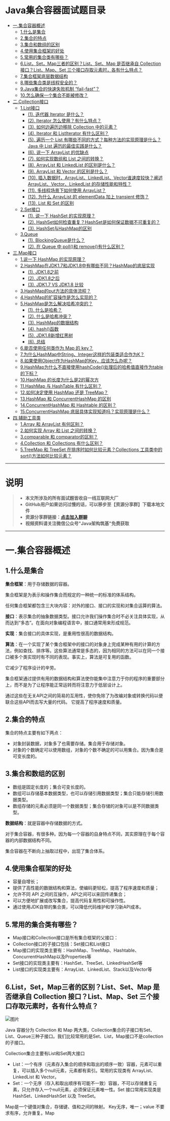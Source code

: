 # Java集合容器面试题目录

   * [一.集合容器概述](#一集合容器概述)
      * [1.什么是集合](#1什么是集合)
      * [2.集合的特点](#2集合的特点)
      * [3.集合和数组的区别](#3集合和数组的区别)
      * [4.使用集合框架的好处](#4使用集合框架的好处)
      * [5.常用的集合类有哪些？](#5常用的集合类有哪些)
      * [6.List，Set，Map三者的区别？List、Set、Map 是否继承自 Collection 接口？List、Map、Set 三个接口存取元素时，各有什么特点？](#6listsetmap三者的区别listsetmap-是否继承自-collection-接口listmapset-三个接口存取元素时各有什么特点)
      * [7.集合框架底层数据结构](#7集合框架底层数据结构)
      * [8.哪些集合类是线程安全的？](#8哪些集合类是线程安全的)
      * [9.Java集合的快速失败机制 “fail-fast”？](#9java集合的快速失败机制-fail-fast)
      * [10.怎么确保一个集合不能被修改？](#10怎么确保一个集合不能被修改)
   * [二.Collection接口](#二collection接口)
      * [1.List接口](#1list接口)
         * [(1). 迭代器 Iterator 是什么？](#1-迭代器-iterator-是什么)
         * [(2). Iterator 怎么使用？有什么特点？](#2-iterator-怎么使用有什么特点)
         * [(3). 如何边遍历边移除 Collection 中的元素？](#3-如何边遍历边移除-collection-中的元素)
         * [(4). Iterator 和 ListIterator 有什么区别？](#4-iterator-和-listiterator-有什么区别)
         * [(5). 遍历一个 List 有哪些不同的方式？每种方法的实现原理是什么？Java 中 List 遍历的最佳实践是什么？](#5-遍历一个-list-有哪些不同的方式每种方法的实现原理是什么java-中-list-遍历的最佳实践是什么)
         * [(6). 说一下 ArrayList 的优缺点](#6-说一下-arraylist-的优缺点)
         * [(7). 如何实现数组和 List 之间的转换？](#7-如何实现数组和-list-之间的转换)
         * [(8). ArrayList 和 LinkedList 的区别是什么？](#8-arraylist-和-linkedlist-的区别是什么)
         * [(9). ArrayList 和 Vector 的区别是什么？](#9-arraylist-和-vector-的区别是什么)
         * [(10). 插入数据时，ArrayList、LinkedList、Vector谁速度较快？阐述 ArrayList、Vector、LinkedList 的存储性能和特性？](#10-插入数据时arraylistlinkedlistvector谁速度较快阐述-arraylistvectorlinkedlist-的存储性能和特性)
         * [(11). 多线程场景下如何使用 ArrayList？](#11-多线程场景下如何使用-arraylist)
         * [(12). 为什么 ArrayList 的 elementData 加上 transient 修饰？](#12-为什么-arraylist-的-elementdata-加上-transient-修饰)
         * [(13). List 和 Set 的区别](#13-list-和-set-的区别)
      * [2.Set接口](#2set接口)
         * [(1). 说一下 HashSet 的实现原理？](#1-说一下-hashset-的实现原理)
         * [(2). HashSet如何检查重复？HashSet是如何保证数据不可重复的？](#2-hashset如何检查重复hashset是如何保证数据不可重复的)
         * [(3). HashSet与HashMap的区别](#3-hashset与hashmap的区别)
      * [3.Queue](#3queue)
         * [(1). BlockingQueue是什么？](#1-blockingqueue是什么)
         * [(2). 在 Queue 中 poll()和 remove()有什么区别？](#2-在-queue-中-poll和-remove有什么区别)
   * [三.Map接口](#三map接口)
      * [1.说一下 HashMap 的实现原理？](#1说一下-hashmap-的实现原理)
      * [2.HashMap在JDK1.7和JDK1.8中有哪些不同？HashMap的底层实现](#2hashmap在jdk17和jdk18中有哪些不同hashmap的底层实现)
         * [(1). JDK1.8之前](#1-jdk18之前)
         * [(2). JDK1.8之后](#2-jdk18之后)
         * [(3). JDK1.7 VS JDK1.8 比较](#3-jdk17-vs-jdk18-比较)
      * [3.HashMap的put方法的具体流程？](#3hashmap的put方法的具体流程)
      * [4.HashMap的扩容操作是怎么实现的？](#4hashmap的扩容操作是怎么实现的)
      * [5.HashMap是怎么解决哈希冲突的？](#5hashmap是怎么解决哈希冲突的)
         * [(1). 什么是哈希？](#1-什么是哈希)
         * [(2). 什么是哈希冲突？](#2-什么是哈希冲突)
         * [(3). HashMap的数据结构](#3-hashmap的数据结构)
         * [(4). hash()函数](#4-hash函数)
         * [(5). JDK1.8新增红黑树](#5-jdk18新增红黑树)
         * [(6). 总结](#6-总结)
      * [6.能否使用任何类作为 Map 的 key？](#6能否使用任何类作为-map-的-key)
      * [7.为什么HashMap中String、Integer这样的包装类适合作为K？](#7为什么hashmap中stringinteger这样的包装类适合作为k)
      * [8.如果使用Object作为HashMap的Key，应该怎么办呢？](#8如果使用object作为hashmap的key应该怎么办呢)
      * [9.HashMap为什么不直接使用hashCode()处理后的哈希值直接作为table的下标？](#9hashmap为什么不直接使用hashcode处理后的哈希值直接作为table的下标)
      * [10.HashMap 的长度为什么是2的幂次方](#10hashmap-的长度为什么是2的幂次方)
      * [11.HashMap 与 HashTable 有什么区别？](#11hashmap-与-hashtable-有什么区别)
      * [12.如何决定使用 HashMap 还是 TreeMap？](#12如何决定使用-hashmap-还是-treemap)
      * [13.HashMap 和 ConcurrentHashMap 的区别](#13hashmap-和-concurrenthashmap-的区别)
      * [14.ConcurrentHashMap 和 Hashtable 的区别？](#14concurrenthashmap-和-hashtable-的区别)
      * [15.ConcurrentHashMap 底层具体实现知道吗？实现原理是什么？](#15concurrenthashmap-底层具体实现知道吗实现原理是什么)
   * [四.辅助工具类](#四辅助工具类)
      * [1.Array 和 ArrayList 有何区别？](#1array-和-arraylist-有何区别)
      * [2.如何实现 Array 和 List 之间的转换？](#2如何实现-array-和-list-之间的转换)
      * [3.comparable 和 comparator的区别？](#3comparable-和-comparator的区别)
      * [4.Collection 和 Collections 有什么区别？](#4collection-和-collections-有什么区别)
      * [5.TreeMap 和 TreeSet 在排序时如何比较元素？Collections 工具类中的 sort()方法如何比较元素？](#5treemap-和-treeset-在排序时如何比较元素collections-工具类中的-sort方法如何比较元素)

***

# 说明

>- **本文所涉及的所有面试题皆收自一线互联网大厂**
>- **GitHub用户如果访问过慢的话，可以移步至【资源分享群】下载本地文件**
>- **资源分享群链接：[点击加入群聊](https://jq.qq.com/?_wv=1027&k=5Op2CWT)**
>- **视频资料请关注微信公众号"Java架构筑基"免费获取**

***

# 一.集合容器概述

## 1.什么是集合

**集合框架**：用于存储数据的容器。

集合框架是为表示和操作集合而规定的一种统一的标准的体系结构。

任何集合框架都包含三大块内容：对外的接口、接口的实现和对集合运算的算法。

**接口**：表示集合的抽象数据类型。接口允许我们操作集合时不必关注具体实现，从而达到“多态”。在面向对象编程语言中，接口通常用来形成规范。

**实现**：集合接口的具体实现，是重用性很高的数据结构。

**算法**：在一个实现了某个集合框架中的接口的对象身上完成某种有用的计算的方法，例如查找、排序等。这些算法通常是多态的，因为相同的方法可以在同一个接口被多个类实现时有不同的表现。事实上，算法是可复用的函数。

它减少了程序设计的辛劳。

集合框架通过提供有用的数据结构和算法使你能集中注意力于你的程序的重要部分上，而不是为了让程序能正常运转而将注意力于低层设计上。

通过这些在无关API之间的简易的互用性，使你免除了为改编对象或转换代码以便联合这些API而去写大量的代码。 它提高了程序速度和质量。

## 2.集合的特点

集合的特点主要有如下两点：

* 对象封装数据，对象多了也需要存储。集合用于存储对象。
* 对象的个数确定可以使用数组，对象的个数不确定的可以用集合。因为集合是可变长度的。

## 3.集合和数组的区别

* 数组是固定长度的；集合可变长度的。
* 数组可以存储基本数据类型，也可以存储引用数据类型；集合只能存储引用数据类型。
* 数组存储的元素必须是同一个数据类型；集合存储的对象可以是不同数据类型。

**数据结构**：就是容器中存储数据的方式。

对于集合容器，有很多种。因为每一个容器的自身特点不同，其实原理在于每个容器的内部数据结构不同。

集合容器在不断向上抽取过程中，出现了集合体系。

## 4.使用集合框架的好处

* 容量自增长；
* 提供了高性能的数据结构和算法，使编码更轻松，提高了程序速度和质量；
* 允许不同 API 之间的互操作，API之间可以来回传递集合；
* 可以方便地扩展或改写集合，提高代码复用性和可操作性。
* 通过使用JDK自带的集合类，可以降低代码维护和学习新API成本。

## 5.常用的集合类有哪些？

* Map接口和Collection接口是所有集合框架的父接口：
* Collection接口的子接口包括：Set接口和List接口
* Map接口的实现类主要有：HashMap、TreeMap、Hashtable、ConcurrentHashMap以及Properties等
* Set接口的实现类主要有：HashSet、TreeSet、LinkedHashSet等
* List接口的实现类主要有：ArrayList、LinkedList、Stack以及Vector等

## 6.List，Set，Map三者的区别？List、Set、Map 是否继承自 Collection 接口？List、Map、Set 三个接口存取元素时，各有什么特点？

![图片](https://uploader.shimo.im/f/0lsDLasWrbw0e0N9.png!thumbnail)

Java 容器分为 Collection 和 Map 两大类，Collection集合的子接口有Set、List、Queue三种子接口。我们比较常用的是Set、List，Map接口不是collection的子接口。

Collection集合主要有List和Set两大接口

* List：一个有序（元素存入集合的顺序和取出的顺序一致）容器，元素可以重复，可以插入多个null元素，元素都有索引。常用的实现类有 ArrayList、LinkedList 和 Vector。
* Set：一个无序（存入和取出顺序有可能不一致）容器，不可以存储重复元素，只允许存入一个null元素，必须保证元素唯一性。Set 接口常用实现类是 HashSet、LinkedHashSet 以及 TreeSet。

Map是一个键值对集合，存储键、值和之间的映射。 Key无序，唯一；value 不要求有序，允许重复。Map
